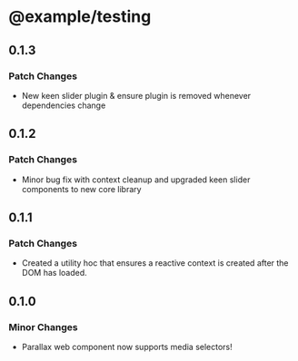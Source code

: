 # @example/testing

## 0.1.3

### Patch Changes

- New keen slider plugin & ensure plugin is removed whenever dependencies change

## 0.1.2

### Patch Changes

- Minor bug fix with context cleanup and upgraded keen slider components to new core library

## 0.1.1

### Patch Changes

- Created a utility hoc that ensures a reactive context is created after the DOM has loaded.

## 0.1.0

### Minor Changes

- Parallax web component now supports media selectors!
